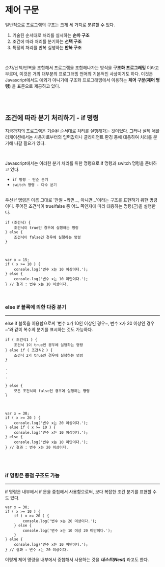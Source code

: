 # 제어 구문

일반적으로 프로그램의 구조는 크게 세 가지로 분류할 수 있다.

1. 기술된 순서대로 처리를 실시하는 **순차 구조**
2. 조건에 따라 처리를 분기하는 **선택 구조**
3. 특정의 처리를 반복 실행하는 **반복 구조**

<br/>

순차/선책/반복을 조합해서 프로그램을 조합해나가는 방식을 **구조화 프로그래밍** 이라고 부르며, 이것은 거의 대부분의 프로그래밍 언어의 기본적인 사상이기도 하다. 이것은 Javascript에서도 예외가 아니기에 구조화 프로그래밍에서 이용하는 **제어 구문(제어 명령)** 을 표준으로 제공하고 있다.

<br/><br/>
## 조건에 따라 분기 처리하기 - if 명령
지금까지의 프로그램은 기술된 순서대로 처리를 실행해가는 것이었다. 그러나 실제 애플리케이션에서는 사용자로부터의 입력값이나 클라이언트 환경 등에 대응하여 처리를 분기해 나갈 필요가 있다.

<br/>

Javascript에서는 이러한 분기 처리를 위한 명령으로 if 명령과 switch 명령을 준비하고 있다.

- `if 명령 - 단순 분기`
- `switch 명령 - 다수 분기`

<br/>
우선 if 명령은 이름 그대로 '만일 ~라면..., 아니면...'이라는 구조를 표현하기 위한 명령이다. 주어진 조건식이 true/false 중 어느 쪽인지에 따라 대응하는 명령(군)을 실행한다.

~~~
if (조건식) {
	조건식이 true인 경우에 실행하는 명령
} else {
	조건식이 false인 경우에 실행하는 명령
}
~~~

<br/>

~~~
var x = 15;
if ( x >= 10 ) {
	console.log('변수 x는 10 이상이다.');
} else {
	console.log('변수 x는 10 미만이다.');
} // 결과 : 변수 x는 10 이상이다.
~~~

<br/>

### else if 블록에 의한 다중 분기
---
else if 블록을 이용함으로써 '변수 x가 10인 이상인 경우~, 변수 x가 20 이상인 경우~'와 같이 복수의 분기를 표시하는 것도 가능하다.

~~~
if ( 조건식1 ) {
	조건식 1이 true인 경우에 실행하는 명령
} else if ( 조건식2 ) {
	조건식 2가 true인 경우에 실행하는 명령
}

.
.
.

} else {
	모든 조건식이 false인 경우에 실행하는 명령
}
~~~

<br/>

~~~
var x = 30;
if ( x >= 20 ) {
	console.log('변수 x는 20 이상이다.');
} else if ( x >= 10 ) {
	console.log('변수 x는 10 이상이다.');
} else {
	console.log('변수 x는 10 미만이다.');
} // 결과 : 변수 x는 20 이상이다.
~~~

<br/><br/>

### if 명령은 중첩 구조도 가능
---
if 명령은 내부에서 if 문을 중첩해서 사용함으로써, 보다 복잡한 조건 분기를 표현할 수도 있다.

~~~
var x = 30;
if ( x >= 10 ) {
	if ( x >= 20 ) {
		console.log('변수 x는 20 이상이다.');
	} else {
		console.log('변수 x는 10 이상 20 미만이다.');
	}
} else {
	console.log)'변수 x는 10 미만이다.');
} // 결과 : 변수 x는 20 이상이다.
~~~

이렇게 제어 명령을 내부에서 중첩해서 사용하는 것을 ***네스트(Nest)*** 라고도 한다. 